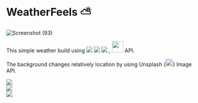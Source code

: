 
# WeatherFeels ⛅

![Screenshot (93)](https://user-images.githubusercontent.com/69706145/154614650-156b9a45-2ab1-4d61-bc54-f80472522451.png)



This simple weather build using <img src="https://img.shields.io/badge/HTML5-E34F26?style=for-the-badge&logo=html5&logoColor=white">&nbsp;<img src="https://img.shields.io/badge/CSS-239120?&style=for-the-badge&logo=css3&logoColor=white">&nbsp;<img src="https://img.shields.io/badge/JavaScript-F7DF1E?style=for-the-badge&logo=javascript&logoColor=black"> , <img src="https://user-images.githubusercontent.com/69706145/154615612-67e28495-2add-4763-acb8-f1cccd4727a7.png" height="30px" width="auto"> API.

The background changes relatively location by using  Unsplash (<img src="https://user-images.githubusercontent.com/69706145/154615951-586230e4-8c14-4d17-bd97-e597417ff67b.svg" height="20px" width="auto">) Image API.


<a href="https://www.linkedin.com/in/kumunasinghe/"><img src="https://img.shields.io/badge/LinkedIn-0077B5?style=for-the-badge&logo=linkedin&logoColor=white"/></a><br/>
<a href="https://www.facebook.com/kasunudakara/"><img src="https://img.shields.io/badge/Facebook-1877F2?style=for-the-badge&logo=facebook&logoColor=white"/></a><br/>
<a href="https://github.com/kuMunasinghe"><img src="https://img.shields.io/badge/GitHub-100000?style=for-the-badge&logo=github&logoColor=white"/></a><br/>




